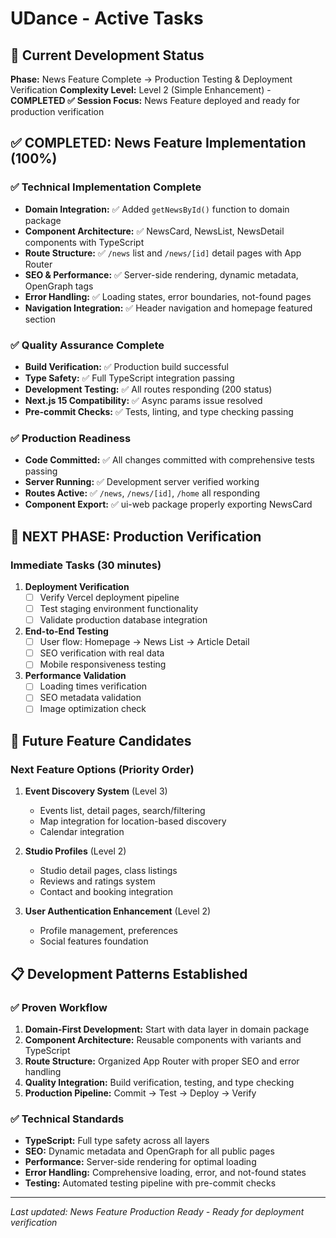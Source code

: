 # UDance - Active Tasks

## 🎯 Current Development Status
**Phase:** News Feature Complete → Production Testing & Deployment Verification
**Complexity Level:** Level 2 (Simple Enhancement) - **COMPLETED ✅**
**Session Focus:** News Feature deployed and ready for production verification

## ✅ COMPLETED: News Feature Implementation (100%)

### ✅ Technical Implementation Complete
- **Domain Integration:** ✅ Added `getNewsById()` function to domain package
- **Component Architecture:** ✅ NewsCard, NewsList, NewsDetail components with TypeScript
- **Route Structure:** ✅ `/news` list and `/news/[id]` detail pages with App Router
- **SEO & Performance:** ✅ Server-side rendering, dynamic metadata, OpenGraph tags
- **Error Handling:** ✅ Loading states, error boundaries, not-found pages
- **Navigation Integration:** ✅ Header navigation and homepage featured section

### ✅ Quality Assurance Complete
- **Build Verification:** ✅ Production build successful
- **Type Safety:** ✅ Full TypeScript integration passing
- **Development Testing:** ✅ All routes responding (200 status)
- **Next.js 15 Compatibility:** ✅ Async params issue resolved
- **Pre-commit Checks:** ✅ Tests, linting, and type checking passing

### ✅ Production Readiness
- **Code Committed:** ✅ All changes committed with comprehensive tests passing
- **Server Running:** ✅ Development server verified working
- **Routes Active:** ✅ `/news`, `/news/[id]`, `/home` all responding
- **Component Export:** ✅ ui-web package properly exporting NewsCard

## 🚀 NEXT PHASE: Production Verification

### Immediate Tasks (30 minutes)
1. **Deployment Verification**
   - [ ] Verify Vercel deployment pipeline
   - [ ] Test staging environment functionality
   - [ ] Validate production database integration

2. **End-to-End Testing**
   - [ ] User flow: Homepage → News List → Article Detail
   - [ ] SEO verification with real data
   - [ ] Mobile responsiveness testing

3. **Performance Validation**
   - [ ] Loading times verification
   - [ ] SEO metadata validation
   - [ ] Image optimization check

## 🎯 Future Feature Candidates

### Next Feature Options (Priority Order)
1. **Event Discovery System** (Level 3)
   - Events list, detail pages, search/filtering
   - Map integration for location-based discovery
   - Calendar integration

2. **Studio Profiles** (Level 2)
   - Studio detail pages, class listings
   - Reviews and ratings system
   - Contact and booking integration

3. **User Authentication Enhancement** (Level 2)
   - Profile management, preferences
   - Social features foundation

## 📋 Development Patterns Established

### ✅ Proven Workflow
1. **Domain-First Development:** Start with data layer in domain package
2. **Component Architecture:** Reusable components with variants and TypeScript
3. **Route Structure:** Organized App Router with proper SEO and error handling
4. **Quality Integration:** Build verification, testing, and type checking
5. **Production Pipeline:** Commit → Test → Deploy → Verify

### ✅ Technical Standards
- **TypeScript:** Full type safety across all layers
- **SEO:** Dynamic metadata and OpenGraph for all public pages
- **Performance:** Server-side rendering for optimal loading
- **Error Handling:** Comprehensive loading, error, and not-found states
- **Testing:** Automated testing pipeline with pre-commit checks

---
*Last updated: News Feature Production Ready - Ready for deployment verification*